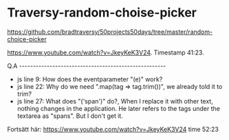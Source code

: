 # Traversy-random-choise-picker

https://github.com/bradtraversy/50projects50days/tree/master/random-choice-picker

https://www.youtube.com/watch?v=JkeyKeK3V24. Timestamp 41:23.


Q.A ----------------------------------------------------- 

* js line 9: How does the eventparameter "(e)" work?
* js line 22:  Why do we need ".map(tag => tag.trim())", we already told it to trim?
* js line 27: What does "('span')"  do?, When I replace it with other text, nothing changes in the application. He later refers to the tags under the textarea as "spans". But I don't get it.







Fortsätt här: https://www.youtube.com/watch?v=JkeyKeK3V24 time 52:23